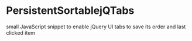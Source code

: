 PersistentSortablejQTabs
========================

small JavaScript snippet to enable jQuery UI tabs to save its order and last clicked item
